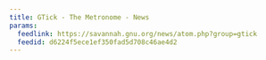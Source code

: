 ```yaml
---
title: GTick - The Metronome - News
params:
  feedlink: https://savannah.gnu.org/news/atom.php?group=gtick
  feedid: d6224f5ece1ef350fad5d708c46ae4d2
---
```

